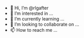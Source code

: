 - 👋 Hi, I’m @rlgafter
- 👀 I’m interested in ...
- 🌱 I’m currently learning ...
- 💞️ I’m looking to collaborate on ...
- 📫 How to reach me ...

<!---
rlgafter/rlgafter is a ✨ special ✨ repository because its `README.md` (this file) appears on your GitHub profile.
You can click the Preview link to take a look at your changes.
--->
